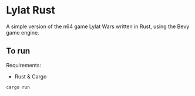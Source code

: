 # Lylat Rust

A simple version of the n64 game Lylat Wars written in Rust, using the Bevy game engine.

## To run
Requirements:
- Rust & Cargo

`cargo run`


